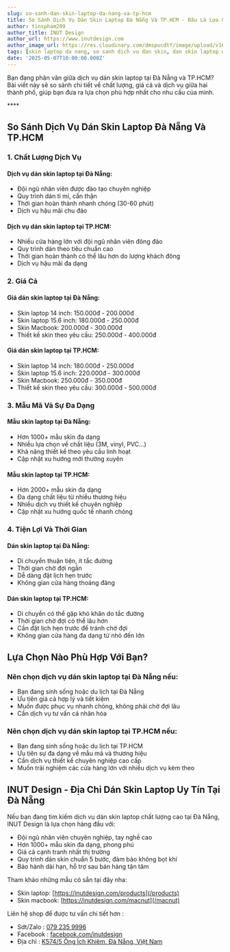 ```yaml
---
slug: so-sanh-dan-skin-laptop-da-nang-va-tp-hcm
title: So Sánh Dịch Vụ Dán Skin Laptop Đà Nẵng Và TP.HCM - Đâu Là Lựa Chọn Tốt Nhất?
author: tinspham209
author_title: INUT Design
author_url: https://www.inutdesign.com
author_image_url: https://res.cloudinary.com/dmspucdtf/image/upload/v1663647671/inut/292635797_197003529328579_4330060878795101093_n_bjzhby.jpg
tags: [skin laptop da nang, so sanh dich vu dan skin, dan skin laptop da nang, skin laptop tp hcm]
date: '2025-05-07T10:00:00.000Z'
---
```


Bạn đang phân vân giữa dịch vụ dán skin laptop tại Đà Nẵng và TP.HCM? Bài viết này sẽ so sánh chi tiết về chất lượng, giá cả và dịch vụ giữa hai thành phố, giúp bạn đưa ra lựa chọn phù hợp nhất cho nhu cầu của mình.

<!-- truncate-->****

<!-- ## Table of contents -->

## So Sánh Dịch Vụ Dán Skin Laptop Đà Nẵng Và TP.HCM

### 1. Chất Lượng Dịch Vụ

#### Dịch vụ dán skin laptop tại Đà Nẵng:
- Đội ngũ nhân viên được đào tạo chuyên nghiệp
- Quy trình dán tỉ mỉ, cẩn thận
- Thời gian hoàn thành nhanh chóng (30-60 phút)
- Dịch vụ hậu mãi chu đáo

#### Dịch vụ dán skin laptop tại TP.HCM:
- Nhiều cửa hàng lớn với đội ngũ nhân viên đông đảo
- Quy trình dán theo tiêu chuẩn cao
- Thời gian hoàn thành có thể lâu hơn do lượng khách đông
- Dịch vụ hậu mãi đa dạng

### 2. Giá Cả

#### Giá dán skin laptop tại Đà Nẵng:
- Skin laptop 14 inch: 150.000đ - 200.000đ
- Skin laptop 15.6 inch: 180.000đ - 250.000đ
- Skin Macbook: 200.000đ - 300.000đ
- Thiết kế skin theo yêu cầu: 250.000đ - 400.000đ

#### Giá dán skin laptop tại TP.HCM:
- Skin laptop 14 inch: 180.000đ - 250.000đ
- Skin laptop 15.6 inch: 220.000đ - 300.000đ
- Skin Macbook: 250.000đ - 350.000đ
- Thiết kế skin theo yêu cầu: 300.000đ - 500.000đ

### 3. Mẫu Mã Và Sự Đa Dạng

#### Mẫu skin laptop tại Đà Nẵng:
- Hơn 1000+ mẫu skin đa dạng
- Nhiều lựa chọn về chất liệu (3M, vinyl, PVC...)
- Khả năng thiết kế theo yêu cầu linh hoạt
- Cập nhật xu hướng mới thường xuyên

#### Mẫu skin laptop tại TP.HCM:
- Hơn 2000+ mẫu skin đa dạng
- Đa dạng chất liệu từ nhiều thương hiệu
- Nhiều dịch vụ thiết kế chuyên nghiệp
- Cập nhật xu hướng quốc tế nhanh chóng

### 4. Tiện Lợi Và Thời Gian

#### Dán skin laptop tại Đà Nẵng:
- Di chuyển thuận tiện, ít tắc đường
- Thời gian chờ đợi ngắn
- Dễ dàng đặt lịch hẹn trước
- Không gian cửa hàng thoáng đãng

#### Dán skin laptop tại TP.HCM:
- Di chuyển có thể gặp khó khăn do tắc đường
- Thời gian chờ đợi có thể lâu hơn
- Cần đặt lịch hẹn trước để tránh chờ đợi
- Không gian cửa hàng đa dạng từ nhỏ đến lớn

## Lựa Chọn Nào Phù Hợp Với Bạn?

### Nên chọn dịch vụ dán skin laptop tại Đà Nẵng nếu:
- Bạn đang sinh sống hoặc du lịch tại Đà Nẵng
- Ưu tiên giá cả hợp lý và tiết kiệm
- Muốn được phục vụ nhanh chóng, không phải chờ đợi lâu
- Cần dịch vụ tư vấn cá nhân hóa

### Nên chọn dịch vụ dán skin laptop tại TP.HCM nếu:
- Bạn đang sinh sống hoặc du lịch tại TP.HCM
- Ưu tiên sự đa dạng về mẫu mã và thương hiệu
- Cần dịch vụ thiết kế chuyên nghiệp cao cấp
- Muốn trải nghiệm các cửa hàng lớn với nhiều dịch vụ kèm theo

## INUT Design - Địa Chỉ Dán Skin Laptop Uy Tín Tại Đà Nẵng

Nếu bạn đang tìm kiếm dịch vụ dán skin laptop chất lượng cao tại Đà Nẵng, INUT Design là lựa chọn hàng đầu với:
- Đội ngũ nhân viên chuyên nghiệp, tay nghề cao
- Hơn 1000+ mẫu skin đa dạng, phong phú
- Giá cả cạnh tranh nhất thị trường
- Quy trình dán skin chuẩn 5 bước, đảm bảo không bọt khí
- Bảo hành dài hạn, hỗ trợ sau bán hàng tận tâm

Tham khảo những mẫu có sẵn tại đây nha:
- Skin laptop: [https://inutdesign.com/products](/products)
- Skin macbook: [https://inutdesign.com/macnut](/macnut)

Liên hệ shop để được tư vấn chi tiết hơn :
- Sdt/Zalo : [079 235 9996](tel:0792359996)
- Facebook : [facebook.com/inutdesign](https://www.facebook.com/inutdesign)
- Địa chỉ : [K574/5 Ông Ích Khiêm, Đà Nẵng, Việt Nam](https://maps.app.goo.gl/dAdKSbnBEvarx6LK8)